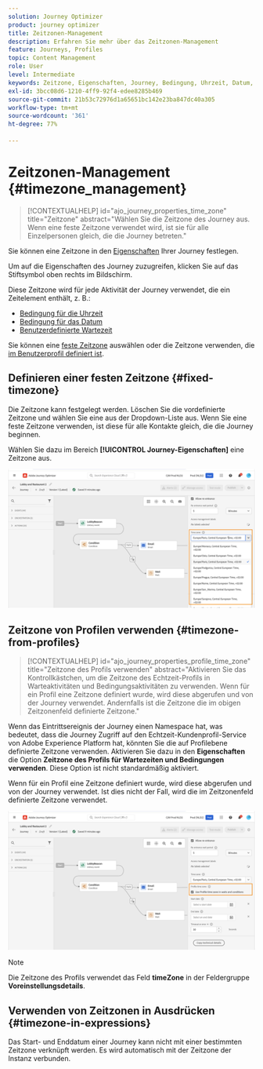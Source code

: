```yaml
---
solution: Journey Optimizer
product: journey optimizer
title: Zeitzonen-Management
description: Erfahren Sie mehr über das Zeitzonen-Management
feature: Journeys, Profiles
topic: Content Management
role: User
level: Intermediate
keywords: Zeitzone, Eigenschaften, Journey, Bedingung, Uhrzeit, Datum, benutzerdefiniert
exl-id: 3bcc08d6-1210-4ff9-92f4-edee8285b469
source-git-commit: 21b53c72976d1a65651bc142e23ba847dc40a305
workflow-type: tm+mt
source-wordcount: '361'
ht-degree: 77%

---
```


# Zeitzonen-Management {#timezone_management}

>[!CONTEXTUALHELP]
>id="ajo_journey_properties_time_zone"
>title="Zeitzone"
>abstract="Wählen Sie die Zeitzone des Journey aus. Wenn eine feste Zeitzone verwendet wird, ist sie für alle Einzelpersonen gleich, die die Journey betreten."


Sie können eine Zeitzone in den [Eigenschaften](../building-journeys/journey-properties.md#timezone) Ihrer Journey festlegen.

Um auf die Eigenschaften des Journey zuzugreifen, klicken Sie auf das Stiftsymbol oben rechts im Bildschirm.

Diese Zeitzone wird für jede Aktivität der Journey verwendet, die ein Zeitelement enthält, z. B.:

* [Bedingung für die Uhrzeit](../building-journeys/condition-activity.md#time_condition)
* [Bedingung für das Datum](../building-journeys/condition-activity.md#date_condition)
* [Benutzerdefinierte Wartezeit](../building-journeys/wait-activity.md#custom)

<!--
* [Fixed date wait](../building-journeys/wait-activity.md#fixed_date)
-->

Sie können eine [feste Zeitzone](#fixed-timezone) auswählen oder die Zeitzone verwenden, die [im Benutzerprofil definiert ist](#timezone-from-profiles).

## Definieren einer festen Zeitzone {#fixed-timezone}

Die Zeitzone kann festgelegt werden. Löschen Sie die vordefinierte Zeitzone und wählen Sie eine aus der Dropdown-Liste aus. Wenn Sie eine feste Zeitzone verwenden, ist diese für alle Kontakte gleich, die die Journey beginnen.

Wählen Sie dazu im Bereich **[!UICONTROL Journey-Eigenschaften]** eine Zeitzone aus.

![](assets/journey72.png)

## Zeitzone von Profilen verwenden {#timezone-from-profiles}

>[!CONTEXTUALHELP]
>id="ajo_journey_properties_profile_time_zone"
>title="Zeitzone des Profils verwenden"
>abstract="Aktivieren Sie das Kontrollkästchen, um die Zeitzone des Echtzeit-Profils in Warteaktivitäten und Bedingungsaktivitäten zu verwenden. Wenn für ein Profil eine Zeitzone definiert wurde, wird diese abgerufen und von der Journey verwendet. Andernfalls ist die Zeitzone die im obigen Zeitzonenfeld definierte Zeitzone."

Wenn das Eintrittsereignis der Journey einen Namespace hat, was bedeutet, dass die Journey Zugriff auf den Echtzeit-Kundenprofil-Service von Adobe Experience Platform hat, könnten Sie die auf Profilebene definierte Zeitzone verwenden. Aktivieren Sie dazu in den **Eigenschaften** die Option **Zeitzone des Profils für Wartezeiten und Bedingungen verwenden**. Diese Option ist nicht standardmäßig aktiviert.

Wenn für ein Profil eine Zeitzone definiert wurde, wird diese abgerufen und von der Journey verwendet. Ist dies nicht der Fall, wird die im Zeitzonenfeld definierte Zeitzone verwendet.

![](assets/journey73.png)

>[!NOTE]
>
>Die Zeitzone des Profils verwendet das Feld **timeZone** in der Feldergruppe **Voreinstellungsdetails**.

## Verwenden von Zeitzonen in Ausdrücken {#timezone-in-expressions}

Das Start- und Enddatum einer Journey kann nicht mit einer bestimmten Zeitzone verknüpft werden. Es wird automatisch mit der Zeitzone der Instanz verbunden.
